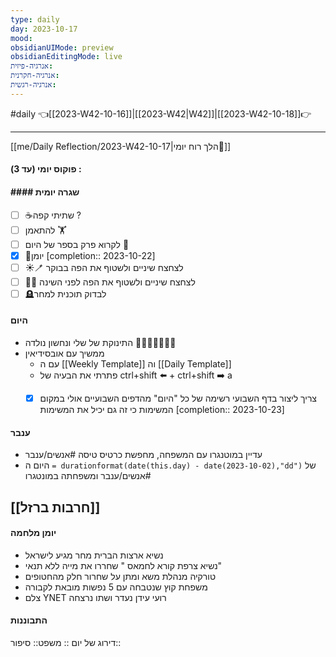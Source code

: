 ```yaml
---
type: daily
day: 2023-10-17
mood: 
obsidianUIMode: preview
obsidianEditingMode: live
אנרגיה-פיזית: 
אנרגיה-חקרנית: 
אנרגיה-רגשית:
---
```

#daily 👈[[2023-W42-10-16]]|[[2023-W42|W42]]|[[2023-W42-10-18]]👉
<hr />
      
  [[me/Daily Reflection/2023-W42-10-17|הלך רוח יומי💭]]
  
#### פוקוס יומי (עד 3) :

#### #### שגרה יומית
- [ ] ☕שתיתי קפה ?
- [ ] להתאמן 🏋
- [ ] לקרוא פרק בספר של היום 📔
- [x] 📕יומן  [completion:: 2023-10-22]
- [ ] ☀️🪥 לצחצח שיניים ולשטוף את הפה בבוקר
- [ ] 🌚🧼 לצחצח שיניים ולשטוף את הפה לפני השינה
- [ ] 🪦לבדוק תוכנית למחר

#### היום
- התינוקת של שלי ונחשון נולדה 👼🍼👶👩‍🍼👨‍🍼
 - ממשיך עם אובסידיאין
	 - עם ה [[Weekly Template]] וה [[Daily Template]] 
	 - פתרתי את הבעיה של ctrl+shift ⬅️ + ctrl+shift ➡️ a
	 - [x] צריך ליצור בדף השבועי רשימה של כל "היום" מהדפים השבועיים אולי במקום המשימות כי זה גם יכיל את המשימות [completion:: 2023-10-23]


#### ענבר
- עדיין במוטנגרו עם המשפחה, מחפשת כרטיס טיסה #אנשים/ענבר
- היום ה  `= durationformat(date(this.day) - date(2023-10-02),"dd")` של #אנשים/ענבר ומשפחתה במונטגרו   

##  [[חרבות ברזל]]


#### יומן מלחמה
- נשיא ארצות הברית מחר מגיע לישראל 
- נשיא צרפת קורא לחמאס " שחררו את מייה ללא תנאי" 
- טורקיה מנהלת משא ומתן על שחרור חלק מהחטופים
- משפחת קוץ שנטבחה עם 5 נפשות מובאת לקבורה
- צלם YNET רועי עידן נעדר ושתו נרצחה 


#### התבוננות 
דירוג של יום :: 
משפט:: 
סיפור:: 

